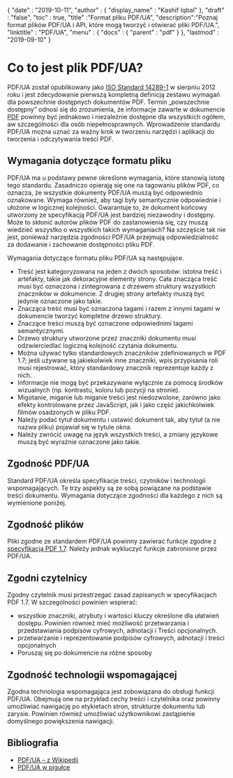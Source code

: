 {
  "date" : "2019-10-11",
  "author" : {
    "display_name" : "Kashif Iqbal"
},
  "draft" : "false",
  "toc" : true,
  "title" :"Format pliku PDF/UA",
  "description":"Poznaj format plików PDF/UA i API, które mogą tworzyć i otwierać pliki PDF/UA.",
  "linktitle" : "PDF/UA",
  "menu" : {
    "docs" : {
      "parent" : "pdf"
}
},
  "lastmod" : "2019-09-10"
}

# Co to jest plik PDF/UA? #

PDF/UA został opublikowany jako [ISO Standard 14289-1](https://en.wikipedia.org/wiki/ISO_14289) w sierpniu 2012 roku i jest zdecydowanie pierwszą kompletną definicją zestawu wymagań dla powszechnie dostępnych dokumentów PDF. Termin „powszechnie dostępny” odnosi się do zrozumienia, że informacje zawarte w dokumencie [PDF](/pl/pdf/) powinny być jednakowo i niezależnie dostępne dla wszystkich ogółem, aw szczególności dla osób niepełnosprawnych. Wprowadzenie standardu PDF/UA można uznać za ważny krok w tworzeniu narzędzi i aplikacji do tworzenia i odczytywania treści PDF.

## Wymagania dotyczące formatu pliku ##

PDF/UA ma u podstawy pewne określone wymagania, które stanowią istotę tego standardu. Zasadniczo opierają się one na tagowaniu plików PDF, co oznacza, że wszystkie dokumenty PDF/UA muszą być odpowiednio oznakowane. Wymaga również, aby tagi były semantycznie odpowiednie i ułożone w logicznej kolejności. Gwarantuje to, że dokument końcowy utworzony ze specyfikacją PDF/UA jest bardziej niezawodny i dostępny. Może to skłonić autorów plików PDF do zastanowienia się, czy muszą wiedzieć wszystko o wszystkich takich wymaganiach? Na szczęście tak nie jest, ponieważ narzędzia zgodności PDF/UA przejmują odpowiedzialność za dodawanie i zachowanie dostępności pliku PDF.

Wymagania dotyczące formatu pliku PDF/UA są następujące.

* Treść jest kategoryzowana na jeden z dwóch sposobów: istotna treść i artefakty, takie jak dekoracyjne elementy strony. Cała znacząca treść musi być oznaczona i zintegrowana z drzewem struktury wszystkich znaczników w dokumencie. Z drugiej strony artefakty muszą być jedynie oznaczone jako takie.
* Znacząca treść musi być oznaczona tagami i razem z innymi tagami w dokumencie tworzyć kompletne drzewo struktury.
* Znaczące treści muszą być oznaczone odpowiednimi tagami semantycznymi.
* Drzewo struktury utworzone przez znaczniki dokumentu musi odzwierciedlać logiczną kolejność czytania dokumentu.
* Można używać tylko standardowych znaczników zdefiniowanych w PDF 1.7; jeśli używane są jakiekolwiek inne znaczniki, wpis przypisania roli musi rejestrować, który standardowy znacznik reprezentuje każdy z nich.
* Informacje nie mogą być przekazywane wyłącznie za pomocą środków wizualnych (np. kontrastu, koloru lub pozycji na stronie).
* Migotanie, miganie lub miganie treści jest niedozwolone, zarówno jako efekty kontrolowane przez JavaScript, jak i jako część jakichkolwiek filmów osadzonych w pliku PDF.
* Należy podać tytuł dokumentu i ustawić dokument tak, aby tytuł (a nie nazwa pliku) pojawiał się w tytule okna.
* Należy zwrócić uwagę na język wszystkich treści, a zmiany językowe muszą być wyraźnie oznaczone jako takie.

## Zgodność PDF/UA ##

Standard PDF/UA określa specyfikacje treści, czytników i technologii wspomagających. Te trzy aspekty są ze sobą powiązane na podstawie treści dokumentu. Wymagania dotyczące zgodności dla każdego z nich są wymienione poniżej.

## Zgodność plików ##

Pliki zgodne ze standardem PDF/UA powinny zawierać funkcje zgodne z [specyfikacją PDF 1.7](https://opensource.adobe.com/dc-acrobat-sdk-docs/standards/pdfstandards/pdf/PDF32000_2008.pdf). Należy jednak wykluczyć funkcje zabronione przez PDF/UA.

## Zgodni czytelnicy ##

Zgodny czytelnik musi przestrzegać zasad zapisanych w specyfikacjach PDF 1.7. W szczególności powinien wspierać:

* wszystkie znaczniki, atrybuty i wartości kluczy określone dla ułatwień dostępu. Powinien również mieć możliwość przetwarzania i przedstawiania podpisów cyfrowych, adnotacji i Treści opcjonalnych.
* przetwarzanie i reprezentowanie podpisów cyfrowych, adnotacji i treści opcjonalnych
* Poruszaj się po dokumencie na różne sposoby

## Zgodność technologii wspomagającej ##

Zgodna technologia wspomagająca jest zobowiązana do obsługi funkcji PDF/UA. Obejmują one na przykład cechy treści i czytelnika oraz powinny umożliwiać nawigację po etykietach stron, strukturze dokumentu lub zarysie. Powinien również umożliwiać użytkownikowi zastąpienie domyślnego powiększenia nawigacji.

## Bibliografia ##

* [PDF/UA – z Wikipedii](https://en.wikipedia.org/wiki/PDF/UA)
* [PDF/UA w pigułce](http://www.pdfa.org/publication/pdfua-in-a-nutshell/)

